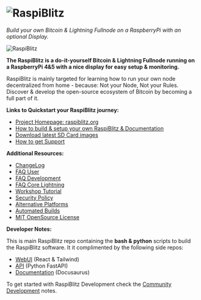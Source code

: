 # ![RaspiBlitz](pictures/raspilogo_tile_400px.png)

_Build your own Bitcoin & Lightning Fullnode on a RaspberryPi with an optional Display._

![RaspiBlitz](pictures/raspiblitz.jpg)

**The RaspiBlitz is a do-it-yourself Bitcoin & Lightning Fullnode running on a RaspberryPi 4&5 with a nice display for easy setup & monitoring.**

RaspiBlitz is mainly targeted for learning how to run your own node decentralized from home - because: Not your Node, Not your Rules. Discover & develop the open-source ecosystem of Bitcoin by becoming a full part of it.

**Links to Quickstart your RaspiBlitz journey:**

- [Project Homepage: raspiblitz.org](https://raspiblitz.org)
- [How to build & setup your own RaspiBlitz & Documentation](https://docs.raspiblitz.org/docs/setup/intro)
- [Download latest SD Card images](https://docs.raspiblitz.org/docs/setup/software-setup/download)
- [How to get Support](https://docs.raspiblitz.org/docs/community/support)

**Additional Resources:**

- [ChangeLog](CHANGES.md)
- [FAQ User](https://docs.raspiblitz.org/docs/faq)
- [FAQ Development](https://docs.raspiblitz.org/docs/faq/dev)
- [FAQ Core Lightning](https://docs.raspiblitz.org/docs/faq/cl)
- [Workshop Tutorial](https://docs.raspiblitz.org/docs/community/workshops)
- [Security Policy](https://docs.raspiblitz.org/docs/security)
- [Alternative Platforms](alternative.platforms/README.md)
- [Automated Builds](ci/README.md)
- [MIT OpenSource License](LICENSE)

**Developer Notes:**

This is main RaspiBlitz repo containing the **bash & python** scripts to build the RaspiBlitz software. It it complimented by the following side repos:

- [WebUI](https://github.com/raspiblitz/raspiblitz-web) (React & Tailwind)
- [API](https://github.com/fusion44/blitz_api) (Python FastAPI)
- [Documentation](https://github.com/raspiblitz/raspiblitz-docs) (Docusaurus)

To get started with RaspiBlitz Development check the [Community Development](CONTRIBUTING.md) notes.